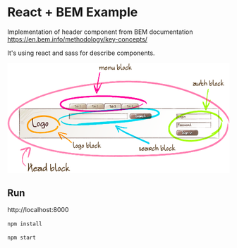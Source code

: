# React + BEM Example

Implementation of header component from BEM documentation https://en.bem.info/methodology/key-concepts/

It's using react and sass for describe components.

![Header](header.png)

## Run

http://localhost:8000

`npm install`

`npm start`